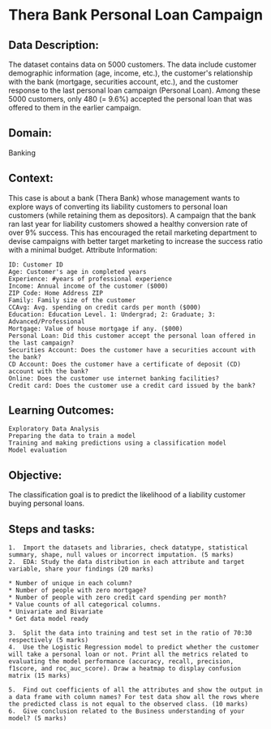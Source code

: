 # Thera Bank Personal Loan Campaign
 
## Data Description:

The dataset contains data on 5000 customers. The data include customer demographic information (age, income, etc.), the customer's relationship with the bank (mortgage, securities account, etc.), and the customer response to the last personal loan campaign (Personal Loan). Among these 5000 customers, only 480 (= 9.6%) accepted the personal loan that was offered to them in the earlier campaign.

 
## Domain:

Banking

 
## Context:

This case is about a bank (Thera Bank) whose management wants to explore ways of converting its liability customers to personal loan customers (while retaining them as depositors). A campaign that the bank ran last year for liability customers showed a healthy conversion rate of over 9% success. This has encouraged the retail marketing department to devise campaigns with better target marketing to increase the success ratio with a minimal budget.
Attribute Information:

    ID: Customer ID
    Age: Customer's age in completed years
    Experience: #years of professional experience
    Income: Annual income of the customer ($000)
    ZIP Code: Home Address ZIP
    Family: Family size of the customer
    CCAvg: Avg. spending on credit cards per month ($000)
    Education: Education Level. 1: Undergrad; 2: Graduate; 3: Advanced/Professional
    Mortgage: Value of house mortgage if any. ($000)
    Personal Loan: Did this customer accept the personal loan offered in the last campaign?
    Securities Account: Does the customer have a securities account with the bank?
    CD Account: Does the customer have a certificate of deposit (CD) account with the bank?
    Online: Does the customer use internet banking facilities?
    Credit card: Does the customer use a credit card issued by the bank?

 
## Learning Outcomes:

    Exploratory Data Analysis
    Preparing the data to train a model
    Training and making predictions using a classification model
    Model evaluation

 
## Objective:

The classification goal is to predict the likelihood of a liability customer buying personal loans.

 
## Steps and tasks:

    1.  Import the datasets and libraries, check datatype, statistical summary, shape, null values or incorrect imputation. (5 marks)
    2.  EDA: Study the data distribution in each attribute and target variable, share your findings (20 marks)

    * Number of unique in each column?
    * Number of people with zero mortgage?
    * Number of people with zero credit card spending per month?
    * Value counts of all categorical columns.
    * Univariate and Bivariate
    * Get data model ready

    3.  Split the data into training and test set in the ratio of 70:30 respectively (5 marks)
    4.  Use the Logistic Regression model to predict whether the customer will take a personal loan or not. Print all the metrics related to evaluating the model performance (accuracy, recall, precision, f1score, and roc_auc_score). Draw a heatmap to display confusion matrix (15 marks)

    5.  Find out coefficients of all the attributes and show the output in a data frame with column names? For test data show all the rows where the predicted class is not equal to the observed class. (10 marks)
    6.  Give conclusion related to the Business understanding of your model? (5 marks)
